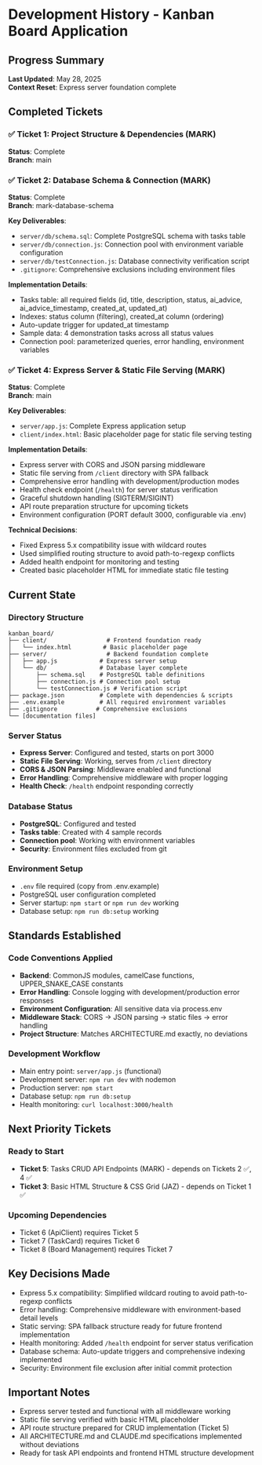 # Development History - Kanban Board Application

## Progress Summary
**Last Updated**: May 28, 2025  
**Context Reset**: Express server foundation complete

## Completed Tickets

### ✅ Ticket 1: Project Structure & Dependencies (MARK)
**Status**: Complete  
**Branch**: main

### ✅ Ticket 2: Database Schema & Connection (MARK)
**Status**: Complete  
**Branch**: mark-database-schema

**Key Deliverables**:
- `server/db/schema.sql`: Complete PostgreSQL schema with tasks table
- `server/db/connection.js`: Connection pool with environment variable configuration
- `server/db/testConnection.js`: Database connectivity verification script
- `.gitignore`: Comprehensive exclusions including environment files

**Implementation Details**:
- Tasks table: all required fields (id, title, description, status, ai_advice, ai_advice_timestamp, created_at, updated_at)
- Indexes: status column (filtering), created_at column (ordering)
- Auto-update trigger for updated_at timestamp
- Sample data: 4 demonstration tasks across all status values
- Connection pool: parameterized queries, error handling, environment variables

### ✅ Ticket 4: Express Server & Static File Serving (MARK)
**Status**: Complete  
**Branch**: main

**Key Deliverables**:
- `server/app.js`: Complete Express application setup
- `client/index.html`: Basic placeholder page for static file serving testing

**Implementation Details**:
- Express server with CORS and JSON parsing middleware
- Static file serving from `/client` directory with SPA fallback
- Comprehensive error handling with development/production modes
- Health check endpoint (`/health`) for server status verification
- Graceful shutdown handling (SIGTERM/SIGINT)
- API route preparation structure for upcoming tickets
- Environment configuration (PORT default 3000, configurable via .env)

**Technical Decisions**:
- Fixed Express 5.x compatibility issue with wildcard routes
- Used simplified routing structure to avoid path-to-regexp conflicts
- Added health endpoint for monitoring and testing
- Created basic placeholder HTML for immediate static file testing

## Current State

### Directory Structure
```
kanban_board/
├── client/                 # Frontend foundation ready
│   └── index.html         # Basic placeholder page
├── server/                 # Backend foundation complete
│   ├── app.js            # Express server setup
│   └── db/               # Database layer complete
│       ├── schema.sql    # PostgreSQL table definitions
│       ├── connection.js # Connection pool setup
│       └── testConnection.js # Verification script
├── package.json          # Complete with dependencies & scripts
├── .env.example          # All required environment variables
├── .gitignore           # Comprehensive exclusions
└── [documentation files]
```

### Server Status
- **Express Server**: Configured and tested, starts on port 3000
- **Static File Serving**: Working, serves from `/client` directory
- **CORS & JSON Parsing**: Middleware enabled and functional
- **Error Handling**: Comprehensive middleware with proper logging
- **Health Check**: `/health` endpoint responding correctly

### Database Status
- **PostgreSQL**: Configured and tested
- **Tasks table**: Created with 4 sample records
- **Connection pool**: Working with environment variables
- **Security**: Environment files excluded from git

### Environment Setup
- `.env` file required (copy from .env.example)
- PostgreSQL user configuration completed
- Server startup: `npm start` or `npm run dev` working
- Database setup: `npm run db:setup` working

## Standards Established

### Code Conventions Applied
- **Backend**: CommonJS modules, camelCase functions, UPPER_SNAKE_CASE constants
- **Error Handling**: Console logging with development/production error responses
- **Environment Configuration**: All sensitive data via process.env
- **Middleware Stack**: CORS → JSON parsing → static files → error handling
- **Project Structure**: Matches ARCHITECTURE.md exactly, no deviations

### Development Workflow
- Main entry point: `server/app.js` (functional)
- Development server: `npm run dev` with nodemon
- Production server: `npm start`
- Database setup: `npm run db:setup`
- Health monitoring: `curl localhost:3000/health`

## Next Priority Tickets

### Ready to Start
- **Ticket 5**: Tasks CRUD API Endpoints (MARK) - depends on Tickets 2 ✅, 4 ✅
- **Ticket 3**: Basic HTML Structure & CSS Grid (JAZ) - depends on Ticket 1 ✅

### Upcoming Dependencies
- Ticket 6 (ApiClient) requires Ticket 5
- Ticket 7 (TaskCard) requires Ticket 6
- Ticket 8 (Board Management) requires Ticket 7

## Key Decisions Made
- Express 5.x compatibility: Simplified wildcard routing to avoid path-to-regexp conflicts
- Error handling: Comprehensive middleware with environment-based detail levels
- Static serving: SPA fallback structure ready for future frontend implementation
- Health monitoring: Added `/health` endpoint for server status verification
- Database schema: Auto-update triggers and comprehensive indexing implemented
- Security: Environment file exclusion after initial commit protection

## Important Notes
- Express server tested and functional with all middleware working
- Static file serving verified with basic HTML placeholder
- API route structure prepared for CRUD implementation (Ticket 5)
- All ARCHITECTURE.md and CLAUDE.md specifications implemented without deviations
- Ready for task API endpoints and frontend HTML structure development